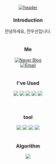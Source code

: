 <div align=center>
  
[![header](https://capsule-render.vercel.app/api?type=waving&color=0:6A5ACD,100:00BFFF&height=200&section=header&text=Hello,%20World!%20&fontSize=40&fontColor=ffffff)]()

### Introduction
안녕하세요, 전우선입니다.
<br/><br/>

### Me
[![Naver Blog](https://img.shields.io/badge/Naver%20Blog-03C75A?style=for-the-badge&logo=Naver&logoColor=white)](https://blog.naver.com/jeonwooseon)<br/>
[![Email](https://img.shields.io/badge/wooxexn@gmail.com-EA4335?style=flat&logo=gmail&logoColor=white)](mailto:wooxexn@gmail.com)
<br/><br/>

### I've Used
<img src="https://img.shields.io/badge/JavaScript-F7DF1E?style=flat&logo=JavaScript&logoColor=white"/>
<img src="https://img.shields.io/badge/Java-007396?style=flat&logo=openjdk&logoColor=white"/>
<img src="https://img.shields.io/badge/HTML-E34F26?style=flat&logo=html5&logoColor=white"/>
<img src="https://img.shields.io/badge/CSS-1572B6?style=flat&logo=css3&logoColor=white"/>
<img src="https://img.shields.io/badge/Bootstrap-7952B3?style=flat&logo=bootstrap&logoColor=white"/>
<br/>
<br/><br/>

### tool
<img src="https://img.shields.io/badge/Figma-F24E1E?style=flat&logo=figma&logoColor=white"/>
<img src="https://img.shields.io/badge/Git-05032?style=flat&logo=git&logoColor=white"/>
<img src="https://img.shields.io/badge/GitHub-181717?style=flat&logo=github&logoColor=white"/>
<img src="https://img.shields.io/badge/Notion-000000?style=flat&logo=notion&logoColor=white"/>
<br/><br/>

### Algorithm
<img align='center' src="http://mazassumnida.wtf/api/v2/generate_badge?boj=wooxexn">
</div>
